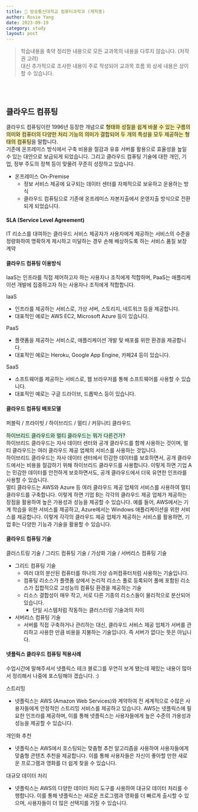 ```yaml
---
title: 📖 방송통신대학교 컴퓨터과학과 (재학중)
author: Rosie Yang
date: 2023-09-19
category: study
layout: post
---
```


> 학습내용을 축약 정리한 내용으로 모든 교과목의 내용을 다루지 않습니다. (저작권 고려)  
> 대신 추가적으로 조사한 내용이 주로 작성되어 교과목 흐름 외 상세 내용은 상이할 수 있습니다.

<br><br>

## 클라우드 컴퓨팅
클라우드 컴퓨팅이란 1996년 등장한 개념으로 <span style="background-color:#fff5b1">형태와 성질을 쉽게 바꿀 수 있는 구름의 의미와 컴퓨터의 다양한 처리 기능의 의미가 결합되어 두 개의 특성을 모두 제공하는 형태의 컴퓨팅</span>을 말합니다.  
기존에 온프레미스 방식에서 구축 비용을 절감과 유휴 서버를 활용으로 효율성을 높일 수 있는 대안으로 보급되게 되었습니다. 그리고 클라우드 컴퓨팅 기술에 대한 개인, 기업, 정부 주도의 정책 등이 맞물려 꾸준히 성장하고 있습니다.
+ 온프레미스 On-Premise
  + 정보 서비스 제공에 요구되는 데이터 센터를 자체적으로 보유하고 운용하는 방식
  + 클라우드 컴퓨팅으로 기존에 온프레미스 자본지출에서 운영지출 방식으로 전환되게 되었습니다.

#### SLA (Service Level Agreement)
IT 리소스를 대여하는 클라우드 서비스 제공자가 사용자에게 제공하는 서비스의 수준을 정량화하여 명확하게 제시하고 미달하는 경우 손해 배상하도록 하는 서비스 품질 보장 계약

#### 클라우드 컴퓨팅 이용방식
IaaS는 인프라를 직접 제어하고자 하는 사용자나 조직에게 적합하며, PaaS는 애플리케이션 개발에 집중하고자 하는 사용자나 조직에게 적합합니다.

IaaS 
+ 인프라를 제공하는 서비스로, 가상 서버, 스토리지, 네트워크 등을 제공합니다. 
+ 대표적인 예로는 AWS EC2, Microsoft Azure 등이 있습니다.

PaaS 
+ 플랫폼을 제공하는 서비스로, 애플리케이션 개발 및 배포를 위한 환경을 제공합니다. 
+ 대표적인 예로는 Heroku, Google App Engine, 카페24 등이 있습니다.

SaaS 
+ 소프트웨어를 제공하는 서비스로, 웹 브라우저를 통해 소프트웨어를 사용할 수 있습니다. 
+ 대표적인 예로는 구글 드라이브, 드롭박스 등이 있습니다.

#### 클라우드 컴퓨팅 배포모델
퍼블릭 / 프라이빗 / 하이브리드 / 멀티 / 커뮤니티 클라우드  

<span style="background-color:#DCFFE4">하이브리드 클라우드와 멀티 클라우드는 뭐가 다른건가?</span>  
하이브리드 클라우드는 자사 데이터 센터와 공개 클라우드를 함께 사용하는 것이며, 멀티 클라우드는 여러 클라우드 제공 업체의 서비스를 사용하는 것입니다.  
하이브리드 클라우드는 자사 데이터 센터에서 민감한 데이터를 보호하면서, 공개 클라우드에서는 비용을 절감하기 위해 하이브리드 클라우드를 사용합니다. 이렇게 하면 기업 A는 민감한 데이터를 안전하게 보호하면서도, 공개 클라우드에서 더욱 유연한 인프라를 사용할 수 있습니다.  
멀티 클라우드는 AWS와 Azure 등 여러 클라우드 제공 업체의 서비스를 사용하여 멀티 클라우드를 구축합니다. 이렇게 하면 기업 B는 각각의 클라우드 제공 업체가 제공하는 장점을 활용하여 높은 가용성과 성능을 제공할 수 있습니다. 
예를 들어, AWS에서는 기계 학습을 위한 서비스를 제공하고, Azure에서는 Windows 애플리케이션을 위한 서비스를 제공합니다. 
이렇게 각각의 클라우드 제공 업체가 제공하는 서비스를 활용하면, 기업 B는 다양한 기능과 기술을 활용할 수 있습니다.

#### 클라우드 컴퓨팅 기술
클러스트링 기술 / 그리드 컴퓨팅 기술 / 가상화 기술 / 서버리스 컴퓨팅 기술
+ 그리드 컴퓨팅 기술  
  + 여러 대의 분산된 컴퓨터를 하나의 가상 슈퍼컴퓨터처럼 사용하는 기술입니다.
  + 컴퓨팅 리소스가 플랫폼 상에서 논리적 리소스 풀로 등록되어 풀에 포함된 리소스가 집합적으로 고성능의 컴퓨팅 환경을 제공하는 기술
  + 리소스 결합성이 매우 작고, 서로 다른 기종의 리소스들이 물리적으로 분산되어 있습니다.
    + 단일 시스템처럼 작동하는 클러스터링 기술과의 차이
+ 서버리스 컴퓨팅 기술
  + 서버를 직접 구축하거나 관리하는 대신, 클라우드 서비스 제공 업체가 서버를 관리하고 사용한 만큼 비용을 지불하는 기술입니다. 즉 서버가 없다는 뜻은 아닙니다.

#### 넷플릭스 클라우드 컴퓨팅 적용사례
수업시간에 말해주셔서 넷플릭스 테크 블로그를 우연히 보게 됐는데 재밌는 내용이 많아서 정리해서 나중에 포스팅해야 겠습니다. :) 

스트리밍
+ 넷플릭스는 AWS (Amazon Web Services)와 계약하여 전 세계적으로 수많은 사용자들에게 안정적인 스트리밍 서비스를 제공하고 있습니다. AWS는 넷플릭스에 필요한 인프라를 제공하며, 이를 통해 넷플릭스는 사용자들에게 높은 수준의 가용성과 성능을 제공할 수 있습니다.

개인화 추천
+ 넷플릭스는 AWS에서 호스팅되는 맞춤형 추천 알고리즘을 사용하여 사용자들에게 맞춤형 콘텐츠 추천을 제공합니다. 이를 통해 사용자들은 자신이 좋아할 만한 새로운 프로그램과 영화를 더 쉽게 찾을 수 있습니다.

대규모 데이터 처리
+ 넷플릭스는 AWS의 다양한 데이터 처리 도구를 사용하여 대규모 데이터 처리를 수행합니다. 이를 통해 넷플릭스는 새로운 프로그램과 영화를 더 빠르게 출시할 수 있으며, 사용자들이 더 많은 선택지를 가질 수 있습니다.


<div style="padding:3px; margin:200px 0;"></div>   